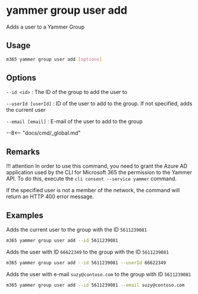 # yammer group user add

Adds a user to a Yammer Group

## Usage

```sh
m365 yammer group user add [options]
```

## Options

`--id <id>`
: The ID of the group to add the user to

`--userId [userId]`
: ID of the user to add to the group. If not specified, adds the current user

`--email [email]`
: E-mail of the user to add to the group

--8<-- "docs/cmd/_global.md"

## Remarks

!!! attention
    In order to use this command, you need to grant the Azure AD application used by the CLI for Microsoft 365 the permission to the Yammer API. To do this, execute the `cli consent --service yammer` command.

If the specified user is not a member of the network, the command will return an HTTP 400 error message.

## Examples

Adds the current user to the group with the ID `5611239081`

```sh
m365 yammer group user add --id 5611239081
```

Adds the user with ID `66622349` to the group with the ID `5611239081`

```sh
m365 yammer group user add --id 5611239081 --userId 66622349
```

Adds the user with e-mail `suzy@contoso.com` to the group with ID `5611239081`

```sh
m365 yammer group user add --id 5611239081 --email suzy@contoso.com
```
